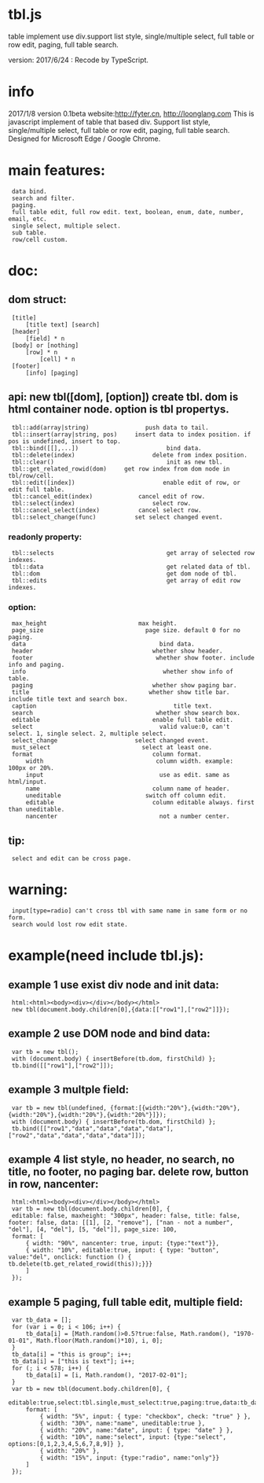 # tbl.js
table implement use div.support list style, single/multiple select, full table or row edit, paging, full table search.

version:
2017/6/24 : Recode by TypeScript. 

# info
  2017/1/8
  version 0.1beta
  website:http://fyter.cn, http://loonglang.com
  This is javascript implement of table that based div.
  Support list style, single/multiple select, full table or row edit, paging, full table search.
  Designed for Microsoft Edge / Google Chrome.

# main features:
     data bind.
     search and filter.
     paging.
     full table edit, full row edit. text, boolean, enum, date, number, email, etc.
     single select, multiple select.
     sub table.
     row/cell custom.

# doc:
##        dom struct:
     [title]
         [title text] [search]
     [header]
         [field] * n
     [body] or [nothing]
         [row] * n
             [cell] * n
     [footer]
         [info] [paging]

##        api:     new tbl([dom], [option])          create tbl. dom is html container node. option is tbl propertys.
     tbl::add(array|string)                push data to tail.
     tbl::insert(array|string, pos)     insert data to index position. if pos is undefined, insert to top.
     tbl::bind([[],...])                         bind data.
     tbl::delete(index)                      delete from index position.
     tbl::clear()                                init as new tbl.
     tbl::get_related_rowid(dom)     get row index from dom node in tbl/row/cell.
     tbl::edit([index])                         enable edit of row, or edit full table.
     tbl::cancel_edit(index)             cancel edit of row.
     tbl::select(index)                      select row.
     tbl::cancel_select(index)           cancel select row.
     tbl::select_change(func)           set select changed event.

###            readonly property:
     tbl::selects                                get array of selected row indexes.
     tbl::data                                   get related data of tbl.
     tbl::dom                                    get dom node of tbl.
     tbl::edits                                  get array of edit row indexes.

###            option:
     max_height                          max height.
     page_size                             page size. default 0 for no paging.
     data                                      bind data.
     header                                  whether show header.
     footer                                   whether show footer. include info and paging.
     info                                       whether show info of table.
     paging                                  whether show paging bar.
     title                                  whether show title bar. include title text and search box.
     caption                                       title text.
     search                                   whether show search box.
     editable                                enable full table edit.
     select                                    valid value:0, can't select. 1, single select. 2, multiple select.
     select_change                      select changed event.
     must_select                          select at least one.
     format                                  column format.
         width                                column width. example:  100px or 20%.
         input                                 use as edit. same as html/input.
         name                                column name of header.
         uneditable                        switch off column edit.
         editable                            column editable always. first than uneditable.
         nancenter                             not a number center.
##        tip:
     select and edit can be cross page.

#    warning:
     input[type=radio] can't cross tbl with same name in same form or no form.
     search would lost row edit state.

#    example(need include tbl.js):
##        example 1 use exist div node and init data:
     html:<html><body><div></div></body></html>
     new tbl(document.body.children[0],{data:[["row1"],["row2"]]});

##        example 2 use DOM node and bind data:
     var tb = new tbl();
     with (document.body) { insertBefore(tb.dom, firstChild) };
     tb.bind([["row1"],["row2"]]);

##        example 3 multple field:
     var tb = new tbl(undefined, {format:[{width:"20%"},{width:"20%"},{width:"20%"},{width:"20%"},{width:"20%"}]});
     with (document.body) { insertBefore(tb.dom, firstChild) };
     tb.bind([["row1","data","data","data","data"],["row2","data","data","data","data"]]);

##        example 4 list style, no header, no search, no title, no footer, no paging bar. delete row, button in row, nancenter:
     html:<html><body><div></div></body></html>
     var tb = new tbl(document.body.children[0], {
     editable: false, maxheight: "300px", header: false, title: false, footer: false, data: [[1], [2, "remove"], ["nan - not a number", "del"], [4, "del"], [5, "del"]], page_size: 100,
     format: [
         { width: "90%", nancenter: true, input: {type:"text"}},
         { width: "10%", editable:true, input: { type: "button", value:"del", onclick: function () { tb.delete(tb.get_related_rowid(this));}}}
         ]
     });

##        example 5 paging, full table edit, multiple field:
     var tb_data = [];
     for (var i = 0; i < 106; i++) {
         tb_data[i] = [Math.random()>0.5?true:false, Math.random(), "1970-01-01", Math.floor(Math.random()*10), i, 0];
     }
     tb_data[i] = "this is group"; i++;
     tb_data[i] = ["this is text"]; i++;
     for (; i < 578; i++) {
         tb_data[i] = [i, Math.random(), "2017-02-01"];
     }
     var tb = new tbl(document.body.children[0], {
         editable:true,select:tbl.single,must_select:true,paging:true,data:tb_data,page_size:15,
         format: [
             { width: "5%", input: { type: "checkbox", check: "true" } },
             { width: "30%", name:"name", uneditable:true },
             { width: "20%", name:"date", input: { type: "date" } },
             { width: "10%", name:"select", input: {type:"select", options:[0,1,2,3,4,5,6,7,8,9]} },
             { width: "20%" },
             { width: "15%", input: {type:"radio", name:"only"}}
         ]
     });
